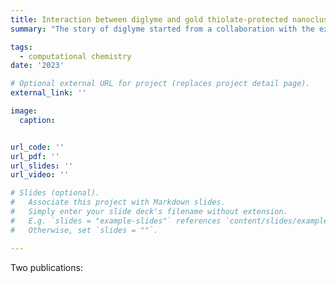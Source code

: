 ```yaml
---
title: Interaction between diglyme and gold thiolate-protected nanocluster
summary: "The story of diglyme started from a collaboration with the experimental group, where we found the diglyme@gold nanocluster system shows very high stablity (https://doi.org/10.1039/D2NR02426H ). We then applied the DFT method and ETS-NOCV theory to study the growth mechanism of gold nanoclusters in the presence of diglyme (https://doi.org/10.1021/acs.jpca.2c04218 ). Then, we planned to employ machine learning methods to develop force fields for the gold nanoclusters in explicit solvent molecules (like diglyme solvent). To kick off everything, we are planning to work on training the machine learning potential for the gold nanocluster itself. We are now at the stage of optimizing the machine-learning force fields, Please stay tuned😊"

tags:
  - computational chemistry
date: '2023'

# Optional external URL for project (replaces project detail page).
external_link: ''

image:
  caption:


url_code: ''
url_pdf: ''
url_slides: ''
url_video: ''

# Slides (optional).
#   Associate this project with Markdown slides.
#   Simply enter your slide deck's filename without extension.
#   E.g. `slides = "example-slides"` references `content/slides/example-slides.md`.
#   Otherwise, set `slides = ""`.

---
```

Two publications:


